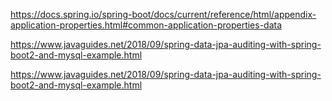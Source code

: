 https://docs.spring.io/spring-boot/docs/current/reference/html/appendix-application-properties.html#common-application-properties-data

https://www.javaguides.net/2018/09/spring-data-jpa-auditing-with-spring-boot2-and-mysql-example.html

https://www.javaguides.net/2018/09/spring-data-jpa-auditing-with-spring-boot2-and-mysql-example.html